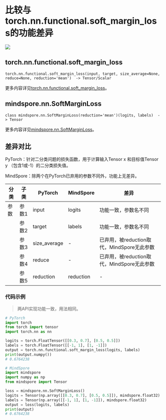 # 比较与torch.nn.functional.soft_margin_loss的功能差异

<a href="https://gitee.com/mindspore/docs/blob/r2.0/docs/mindspore/source_zh_cn/note/api_mapping/pytorch_diff/SoftMarginLoss.md" target="_blank"><img src="https://mindspore-website.obs.cn-north-4.myhuaweicloud.com/website-images/r2.0/resource/_static/logo_source.png"></a>

## torch.nn.functional.soft_margin_loss

```text
torch.nn.functional.soft_margin_loss(input, target, size_average=None, reduce=None, reduction='mean')  -> Tensor/Scalar
```

更多内容详见[torch.nn.functional.soft_margin_loss](https://pytorch.org/docs/1.8.1/nn.functional.html#soft-margin-loss)。

## mindspore.nn.SoftMarginLoss

```text
class mindspore.nn.SoftMarginLoss(reduction='mean')(logits, labels)  -> Tensor
```

更多内容详见[mindspore.nn.SoftMarginLoss](https://www.mindspore.cn/docs/zh-CN/r2.0/api_python/nn/mindspore.nn.SoftMarginLoss.html)。

## 差异对比

PyTorch：针对二分类问题的损失函数，用于计算输入Tensor x 和目标值Tensor y （包含1或-1）的二分类损失值。

MindSpore：除两个在PyTorch已弃用的参数不同外，功能上无差异。

| 分类 | 子类  | PyTorch      | MindSpore | 差异                                                         |
| ---- | ----- | ------------ | --------- | ------------------------------------------------------------ |
| 参数 | 参数1 | input | logits | 功能一致，参数名不同|
| | 参数2 | target | labels | 功能一致，参数名不同|
| | 参数3 | size_average | -         | 已弃用，被reduction取代，MindSpore无此参数 |
| | 参数4 | reduce | - | 已弃用，被reduction取代，MindSpore无此参数 |
| | 参数5 | reduction | reduction | - |

### 代码示例

> 两API实现功能一致，用法相同。

```python
# PyTorch
import torch
from torch import tensor
import torch.nn as nn

logits = torch.FloatTensor([[0.3, 0.7], [0.5, 0.5]])
labels = torch.FloatTensor([[-1, 1], [1, -1]])
output = torch.nn.functional.soft_margin_loss(logits, labels)
print(output.numpy())
# 0.6764238

# MindSpore
import mindspore
import numpy as np
from mindspore import Tensor

loss = mindspore.nn.SoftMarginLoss()
logits = Tensor(np.array([[0.3, 0.7], [0.5, 0.5]]), mindspore.float32)
labels = Tensor(np.array([[-1, 1], [1, -1]]), mindspore.float32)
output = loss(logits, labels)
print(output)
# 0.6764238
```
